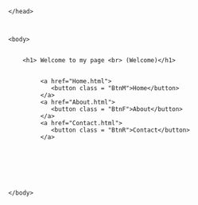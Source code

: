 <html> 
    <head>
        <title>Welcome</title>
        <link rel ="stylesheet" type="text/css" href="main.css">
        <style>
            h1{
                text-align: center;
                color:teal;
            }
            h2{
                text-align: left;
                color: rgb(1, 116, 116);
            }
            h3{
                color: rgb(2, 172, 172);
            }
        </style>


    </head>



    <body>
        

        <h1> Welcome to my page <br> (Welcome)</h1>
        

             <a href="Home.html">
                <button class = "BtnM">Home</button>
             </a>
             <a href="About.html">
                <button class = "BtnF">About</button>
             </a> 
             <a href="Contact.html">
                <button class = "BtnR">Contact</button>
             </a>
             
                 
                 

                 

            
    </body>
</html>


